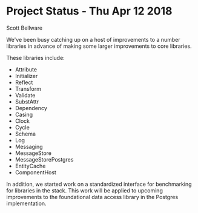 # Project Status - Thu Apr 12 2018

Scott Bellware

We've been busy catching up on a host of improvements to a number libraries in advance of making some larger improvements to core libraries.

These libraries include:

- Attribute
- Initializer
- Reflect
- Transform
- Validate
- SubstAttr
- Dependency
- Casing
- Clock
- Cycle
- Schema
- Log
- Messaging
- MessageStore
- MessageStorePostgres
- EntityCache
- ComponentHost

In addition, we started work on a standardized interface for benchmarking for libraries in the stack. This work will be applied to upcoming improvements to the foundational data access library in the Postgres implementation.
